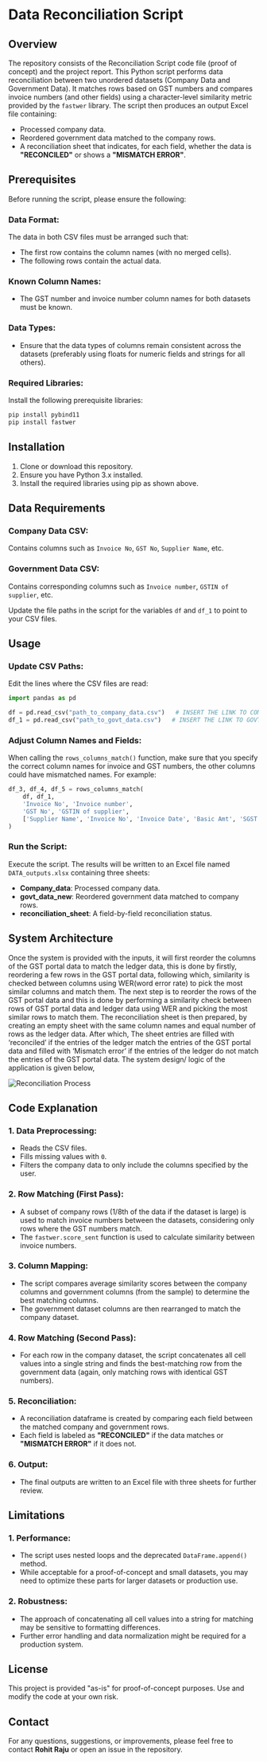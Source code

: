 # Data Reconciliation Script

## Overview
The repository consists of the Reconciliation Script code file (proof of concept) and the project report. 
This Python script performs data reconciliation between two unordered datasets (Company Data and Government Data). It matches rows based on GST numbers and compares invoice numbers (and other fields) using a character-level similarity metric provided by the `fastwer` library. The script then produces an output Excel file containing:

- Processed company data.
- Reordered government data matched to the company rows.
- A reconciliation sheet that indicates, for each field, whether the data is **"RECONCILED"** or shows a **"MISMATCH ERROR"**.

## Prerequisites
Before running the script, please ensure the following:

### Data Format:
The data in both CSV files must be arranged such that:
- The first row contains the column names (with no merged cells).
- The following rows contain the actual data.

### Known Column Names:
- The GST number and invoice number column names for both datasets must be known.

### Data Types:
- Ensure that the data types of columns remain consistent across the datasets (preferably using floats for numeric fields and strings for all others).

### Required Libraries:
Install the following prerequisite libraries:
```bash
pip install pybind11
pip install fastwer
```

## Installation
1. Clone or download this repository.
2. Ensure you have Python 3.x installed.
3. Install the required libraries using pip as shown above.

## Data Requirements
### Company Data CSV:
Contains columns such as `Invoice No`, `GST No`, `Supplier Name`, etc.

### Government Data CSV:
Contains corresponding columns such as `Invoice number`, `GSTIN of supplier`, etc.

Update the file paths in the script for the variables `df` and `df_1` to point to your CSV files.

## Usage
### Update CSV Paths:
Edit the lines where the CSV files are read:
```python
import pandas as pd

df = pd.read_csv("path_to_company_data.csv")   # INSERT THE LINK TO COMPANY DATA as CSV file
df_1 = pd.read_csv("path_to_govt_data.csv")   # INSERT THE LINK TO GOVT DATA as CSV file
```

### Adjust Column Names and Fields:
When calling the `rows_columns_match()` function, make sure that you specify the correct column names for invoice and GST numbers, the other columns could have mismatched names. For example:
```python
df_3, df_4, df_5 = rows_columns_match(
    df, df_1,
    'Invoice No', 'Invoice number',
    'GST No', 'GSTIN of supplier',
    ['Supplier Name', 'Invoice No', 'Invoice Date', 'Basic Amt', 'SGST', 'CGST', 'IGST', 'GST No']
)
```

### Run the Script:
Execute the script. The results will be written to an Excel file named `DATA_outputs.xlsx` containing three sheets:

- **Company_data**: Processed company data.
- **govt_data_new**: Reordered government data matched to company rows.
- **reconciliation_sheet**: A field-by-field reconciliation status.

## System Architecture
Once the system is provided with the inputs, it will first reorder the columns of the GST portal data to match the ledger data, this is done by firstly, reordering a few rows in the GST portal data, following which, similarity is checked between columns using WER(word error rate) to pick the most similar columns and match them. The next step is to  reorder the rows of the GST portal data and this is done by performing a similarity check between rows of GST portal data and ledger data using WER and picking the most similar rows to match them. The reconciliation sheet is then prepared, by creating an empty sheet with the same column names and equal number of rows as the ledger data. After which, The sheet entries are filled with ‘reconciled’ if the entries of the ledger match the entries of the GST portal data and filled with ‘Mismatch error’ if the entries of the ledger do not match the entries of the GST portal data. The system design/ logic of the application is given below,

![Reconciliation Process](reconciliation_diagram.png)

## Code Explanation
### 1. Data Preprocessing:
- Reads the CSV files.
- Fills missing values with `0`.
- Filters the company data to only include the columns specified by the user.

### 2. Row Matching (First Pass):
- A subset of company rows (1/8th of the data if the dataset is large) is used to match invoice numbers between the datasets, considering only rows where the GST numbers match.
- The `fastwer.score_sent` function is used to calculate similarity between invoice numbers.

### 3. Column Mapping:
- The script compares average similarity scores between the company columns and government columns (from the sample) to determine the best matching columns.
- The government dataset columns are then rearranged to match the company dataset.

### 4. Row Matching (Second Pass):
- For each row in the company dataset, the script concatenates all cell values into a single string and finds the best-matching row from the government data (again, only matching rows with identical GST numbers).

### 5. Reconciliation:
- A reconciliation dataframe is created by comparing each field between the matched company and government rows.
- Each field is labeled as **"RECONCILED"** if the data matches or **"MISMATCH ERROR"** if it does not.

### 6. Output:
- The final outputs are written to an Excel file with three sheets for further review.

## Limitations
### 1. Performance:
- The script uses nested loops and the deprecated `DataFrame.append()` method.
- While acceptable for a proof-of-concept and small datasets, you may need to optimize these parts for larger datasets or production use.

### 2. Robustness:
- The approach of concatenating all cell values into a string for matching may be sensitive to formatting differences.
- Further error handling and data normalization might be required for a production system.

## License
This project is provided "as-is" for proof-of-concept purposes. Use and modify the code at your own risk.

## Contact
For any questions, suggestions, or improvements, please feel free to contact **Rohit Raju** or open an issue in the repository.
